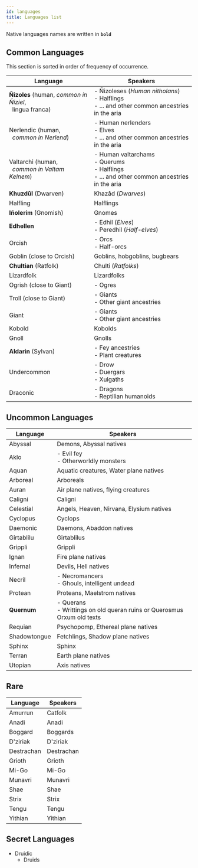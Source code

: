 ```yaml
---
id: languages
title: Languages list
---
```


Native languages names are written in <b>`bold`</b>

## Common Languages

This section is sorted in order of frequency of occurrence.

| Language                                                               | Speakers                                                                                            |
| ---------------------------------------------------------------------- | --------------------------------------------------------------------------------------------------- |
| **Ñizoles** (human, *common in Ñiziel*,<br/>&nbsp;&nbsp;lingua franca) | - Ñizoleses (*Human nitholans*) <br/>- Halflings<br/>- ... and other common ancestries in the aria  |
| Nerlendic (human,<br/>&nbsp;&nbsp;*common in Nerlend*)                 | - Human nerlenders<br/>- Elves<br/>- ... and other common ancestries in the aria                    |
| Valtarchi (human,<br/>&nbsp;&nbsp;*common in Valtam Kelnem*)           | - Human valtarchams<br/>- Querums<br/>- Halflings<br/>- ... and other common ancestries in the aria |
| **Khuzdûl** (Dwarven)                                                  | Khazâd (*Dwarves*)                                                                                  |
| Halfling                                                               | Halflings                                                                                           |
| **Iñolerim** (Gnomish)                                                 | Gnomes                                                                                              |
| **Edhellen**                                                           | - Edhil (*Elves*)  <br/>- Peredhil (*Half-elves*)                                                   |
| Orcish                                                                 | - Orcs   <br/>- Half-orcs                                                                           |
| Goblin (close to Orcish)                                               | Goblins, hobgoblins, bugbears                                                                       |
| **Chultian** (Ratfolk)                                                 | Chulti (*Ratfolks*)                                                                                 |
| Lizardfolk                                                             | Lizardfolks                                                                                         |
| Ogrish (close to Giant)                                                | - Ogres                                                                                             |
| Troll (close to Giant)                                                 | - Giants <br/>- Other giant ancestries                                                              |
| Giant                                                                  | - Giants <br/>- Other giant ancestries                                                              |
| Kobold                                                                 | Kobolds                                                                                             |
| Gnoll                                                                  | Gnolls                                                                                              |
| **Aldarin** (Sylvan)                                                   | - Fey ancestries   <br/>- Plant creatures                                                           |
| Undercommon                                                            | - Drow   <br/>- Duergars   <br/>- Xulgaths                                                          |
| Draconic                                                               | - Dragons  <br/>- Reptilian humanoids                                                               |

## Uncommon Languages

<!-- human nagas | Azlanti (neo queran)      | Azarketi                                                                  | -->
<!-- aquatic creatures | Alghollthu (neo queran)   | Azarketi                                                                  | -->
<!-- crown of the world lang | Erutaki      |                                                                           | -->
<!-- south continent | Garundi      |                                                                           | -->
<!-- nerlendic | Hallit       |                                                                           | -->
<!-- nerlendic | Skald        |                                                                           | -->
<!-- dead language of the Jistka Imperium| Jistkan      |                                                                           | -->
<!-- not sure of this one creature | Jyoti        |                                                                           | -->
<!-- not sure of this one creature | Shoony       |                                                                           | -->
<!--  Great Padishah Empire of Kelesh | Kelish       |                                                                           | -->
<!-- Mwangi tribesfolk and civilizations | Mwangi       |                                                                           | -->
<!-- Osiriani humans | Osiriani     |                                                                           | -->
<!-- east south human | Shoanti      |                                                                           | -->
<!-- dead language human| Thassilonian |                                                                           | -->
<!-- common eastern language | Tien         |                                                                           | -->
<!-- cygan human  lang| Varisian     |                                                                           | -->
<!-- north humans | Varki        |                                                                           | -->
<!-- human east south | Vudrani      |                                                                           | -->
| Language     | Speakers                                                                   |
| ------------ | -------------------------------------------------------------------------- |
| Abyssal      | Demons, Abyssal natives                                                    |
| Aklo         | - Evil fey  <br/>- Otherworldly monsters                                   |
| Aquan        | Aquatic creatures, Water plane natives                                     |
| Arboreal     | Arboreals                                                                  |
| Auran        | Air plane natives, flying creatures                                        |
| Caligni      | Caligni                                                                    |
| Celestial    | Angels, Heaven, Nirvana, Elysium natives                                   |
| Cyclopus     | Cyclops                                                                    |
| Daemonic     | Daemons, Abaddon natives                                                   |
| Girtablilu   | Girtablilus                                                                |
| Grippli      | Grippli                                                                    |
| Ignan        | Fire plane natives                                                         |
| Infernal     | Devils, Hell natives                                                       |
| Necril       | - Necromancers  <br/>- Ghouls, intelligent undead                          |
| Protean      | Proteans, Maelstrom natives                                                |
| **Quernum**  | - Querans<br/>- Writtings on old queran ruins or Querosmus Orxum old texts |
| Requian      | Psychopomp, Ethereal plane natives                                         |
| Shadowtongue | Fetchlings, Shadow plane natives                                           |
| Sphinx       | Sphinx                                                                     |
| Terran       | Earth plane natives                                                        |
| Utopian      | Axis natives                                                               |

## Rare
<!-- | Androffan  | Android    | -->
<!-- Kovintal -->
<!-- | Vishkanyan | Vishkanyan | -->
<!-- | Adlet      | Adlet      | -->
<!-- | Samsaran   | Samsaran   | -->
<!-- | Vanara     | Vanara     | -->
<!-- | Sasquatch  | Sasquatch  | -->

| Language   | Speakers   |
| ---------- | ---------- |
| Amurrun    | Catfolk    |
| Anadi      | Anadi      |
| Boggard    | Boggards   |
| D'ziriak   | D'ziriak   |
| Destrachan | Destrachan |
| Grioth     | Grioth     |
| Mi-Go      | Mi-Go      |
| Munavri    | Munavri    |
| Shae       | Shae       |
| Strix      | Strix      |
| Tengu      | Tengu      |
| Yithian    | Yithian    |

## Secret Languages

- Druidic
    - Druids
